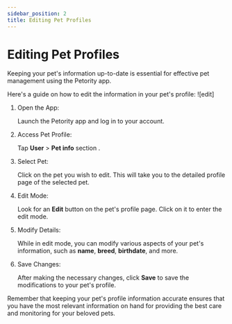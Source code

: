 ```yaml
---
sidebar_position: 2
title: Editing Pet Profiles
---
```


# Editing Pet Profiles
Keeping your pet's information up-to-date is essential for effective pet management using the Petority app. 

Here's a guide on how to edit the information in your pet's profile:
![edit]

1. Open the App:

    Launch the Petority app and log in to your account.
2. Access Pet Profile: 

   Tap **User** > **Pet info** section .
3. Select Pet: 

     Click on the pet you wish to edit. This will take you to the detailed profile page of the selected pet.
4. Edit Mode: 

    Look for an **Edit** button on the pet's profile page. Click on it to enter the edit mode.
5. Modify Details:
 
    While in edit mode, you can modify various aspects of your pet's information, such as **name**, **breed**, **birthdate**, and more. 
6. Save Changes: 

    After making the necessary changes, click **Save** to save the modifications to your pet's profile.

Remember that keeping your pet's profile information accurate ensures that you have the most relevant information on hand for providing the best care and monitoring for your beloved pets.